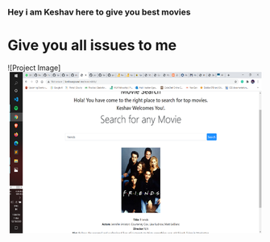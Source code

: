 ### Hey i am Keshav here to give you best movies
# Give you all issues to me


![Project Image]<img align="right" alt="Movies" src="https://raw.githubusercontent.com/keshav04042001/moviesInfo/master/img/Movie.png" width="500" height="320" />
